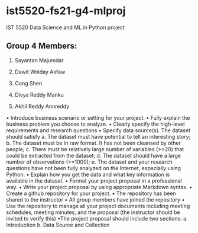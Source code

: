 # ist5520-fs21-g4-mlproj
IST 5520 Data Science and ML in Python project

## Group 4 Members:

1. Sayantan Majumdar

2. Dawit Wolday Asfaw

3. Cong Shen

4. Divya Reddy Manku

5. Akhil Reddy Annreddy

•	Introduce business scenario or setting for your project:
•	Fully explain the business problem you choose to analyze.
•	Clearly specify the high-level requirements and research questions
•	Specify data source(s). The dataset should satisfy 
     a.	The dataset must have potential to tell an interesting story;
     b.	The dataset must be in raw format. It has not been cleansed by other people;
     c.	There must be relatively large number of variables (>=20) that could be extracted from the dataset;
     d.	The dataset should have a large number of observations (>=1000);
     e.	The dataset and your research questions have not been fully analyzed on the Internet, especially using Python.
•	Explain how you get the data and what key information is available in the dataset.
•	Format your project proposal in a professional way.
•	Write your project proposal by using appropriate Markdown syntax.
•	Create a github repository for your project.
•	The repository has been shared to the instructor
•	All group members have joined the repository
•	Use the repository to manage all your project documents including meeting schedules, meeting minutes, and the proposal (the instructor should be invited to verify this)
•The project proposal should include two sections: 
    a.	Introduction
    b.	Data Source and Collection

